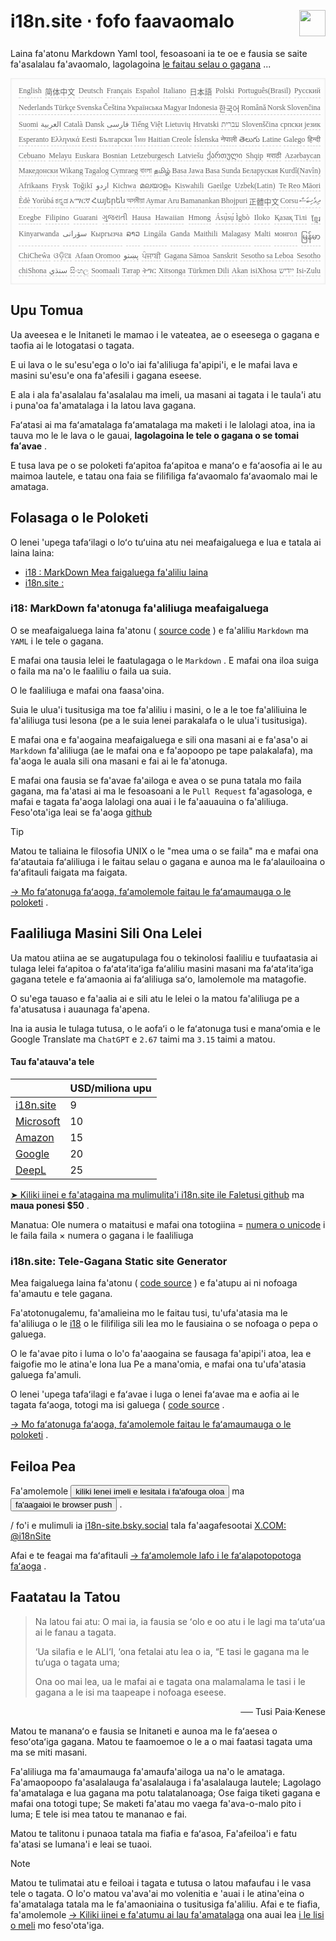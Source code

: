 <h1 style="display:flex;justify-content:space-between">i18n.site ⋅ fofo faavaomalo<img src="//p.3ti.site/logo.svg" style="user-select:none;margin-top:-1px;width:42px"></h1>

Laina fa'atonu Markdown Yaml tool, fesoasoani ia te oe e fausia se saite fa'asalalau fa'avaomalo, lagolagoina [le faitau selau o gagana](/i18/LANG_CODE) ...

<pre class="langli" style="display:flex;flex-wrap:wrap;background:transparent;border:1px solid #eee;font-size:12px;box-shadow:0 0 3px inset #eee;padding:12px 5px 4px 12px;justify-content:space-between;"><style>pre.langli i{font-weight:300;font-family:s;margin-right:2px;margin-bottom:8px;font-style:normal;color:#666;border-bottom:1px dashed #ccc;}</style><i>English</i><i>简体中文</i><i>Deutsch</i><i>Français</i><i>Español</i><i>Italiano</i><i>日本語</i><i>Polski</i><i>Português(Brasil)</i><i>Русский</i><i>Nederlands</i><i>Türkçe</i><i>Svenska</i><i>Čeština</i><i>Українська</i><i>Magyar</i><i>Indonesia</i><i>한국어</i><i>Română</i><i>Norsk</i><i>Slovenčina</i><i>Suomi</i><i>العربية</i><i>Català</i><i>Dansk</i><i>فارسی</i><i>Tiếng Việt</i><i>Lietuvių</i><i>Hrvatski</i><i>עברית</i><i>Slovenščina</i><i>српски језик</i><i>Esperanto</i><i>Ελληνικά</i><i>Eesti</i><i>Български</i><i>ไทย</i><i>Haitian Creole</i><i>Íslenska</i><i>नेपाली</i><i>తెలుగు</i><i>Latine</i><i>Galego</i><i>हिन्दी</i><i>Cebuano</i><i>Melayu</i><i>Euskara</i><i>Bosnian</i><i>Letzeburgesch</i><i>Latviešu</i><i>ქართული</i><i>Shqip</i><i>मराठी</i><i>Azərbaycan</i><i>Македонски</i><i>Wikang Tagalog</i><i>Cymraeg</i><i>বাংলা</i><i>தமிழ்</i><i>Basa Jawa</i><i>Basa Sunda</i><i>Беларуская</i><i>Kurdî(Navîn)</i><i>Afrikaans</i><i>Frysk</i><i>Toğikī</i><i>اردو</i><i>Kichwa</i><i>മലയാളം</i><i>Kiswahili</i><i>Gaeilge</i><i>Uzbek(Latin)</i><i>Te Reo Māori</i><i>Èdè Yorùbá</i><i>ಕನ್ನಡ</i><i>አማርኛ</i><i>Հայերեն</i><i>অসমীয়া</i><i>Aymar Aru</i><i>Bamanankan</i><i>Bhojpuri</i><i>正體中文</i><i>Corsu</i><i>ދިވެހިބަސް</i><i>Eʋegbe</i><i>Filipino</i><i>Guarani</i><i>ગુજરાતી</i><i>Hausa</i><i>Hawaiian</i><i>Hmong</i><i>Ásụ̀sụ́ Ìgbò</i><i>Iloko</i><i>Қазақ Тілі</i><i>ខ្មែរ</i><i>Kinyarwanda</i><i>سۆرانی</i><i>Кыргызча</i><i>ລາວ</i><i>Lingála</i><i>Ganda</i><i>Maithili</i><i>Malagasy</i><i>Malti</i><i>монгол</i><i>မြန်မာ</i><i>ChiCheŵa</i><i>ଓଡ଼ିଆ</i><i>Afaan Oromoo</i><i>پښتو</i><i>ਪੰਜਾਬੀ</i><i>Gagana Sāmoa</i><i>Sanskrit</i><i>Sesotho sa Leboa</i><i>Sesotho</i><i>chiShona</i><i>سنڌي</i><i>සිංහල</i><i>Soomaali</i><i>Татар</i><i>ትግር</i><i>Xitsonga</i><i>Türkmen Dili</i><i>Akan</i><i>isiXhosa</i><i>ייִדיש</i><i>Isi-Zulu</i></pre>

## Upu Tomua

Ua aveesea e le Initaneti le mamao i le vateatea, ae o eseesega o gagana e taofia ai le lotogatasi o tagata.

E ui lava o le su'esu'ega o lo'o iai fa'aliliuga fa'apipi'i, e le mafai lava e masini su'esu'e ona fa'afesili i gagana eseese.

E ala i ala fa'asalalau fa'asalalau ma imeli, ua masani ai tagata i le taula'i atu i puna'oa fa'amatalaga i la latou lava gagana.

Faʻatasi ai ma faʻamatalaga faʻamatalaga ma maketi i le lalolagi atoa, ina ia tauva mo le le lava o le gauai, **lagolagoina le tele o gagana o se tomai faʻavae** .

E tusa lava pe o se poloketi faʻapitoa faʻapitoa e manaʻo e faʻaosofia ai le au maimoa lautele, e tatau ona faia se filifiliga faʻavaomalo faʻavaomalo mai le amataga.

## <a rel=id href="#project" id="project"></a> Folasaga o le Poloketi

O lenei 'upega tafaʻilagi o loʻo tuʻuina atu nei meafaigaluega e lua e tatala ai laina laina:

* [i18 : MarkDown Mea faigaluega fa'aliliu laina](/i18/feature)
* [i18n.site :](/i18n.site)

### <a rel=id href="#i18" id="i18"></a> i18: MarkDown fa'atonuga fa'aliliuga meafaigaluega

O se meafaigaluega laina fa'atonu ( [source code](https://github.com/i18n-site/rust/tree/main/i18) ) e fa'aliliu `Markdown` ma `YAML` i le tele o gagana.

E mafai ona tausia lelei le faatulagaga o le `Markdown` . E mafai ona iloa suiga o faila ma na'o le faaliliu o faila ua suia.

O le faaliliuga e mafai ona faasa'oina.

Suia le ulua'i tusitusiga ma toe fa'aliliu i masini, o le a le toe fa'aliliuina le fa'aliliuga tusi lesona (pe a le suia lenei parakalafa o le ulua'i tusitusiga).

E mafai ona e fa'aogaina meafaigaluega e sili ona masani ai e fa'asa'o ai `Markdown` fa'aliliuga (ae le mafai ona e fa'aopoopo pe tape palakalafa), ma fa'aoga le auala sili ona masani e fai ai le fa'atonuga.

E mafai ona fausia se fa'avae fa'ailoga e avea o se puna tatala mo faila gagana, ma fa'atasi ai ma le fesoasoani a le `Pull Request` fa'agasologa, e mafai e tagata fa'aoga lalolagi ona auai i le fa'aauauina o fa'aliliuga. Feso'ota'iga leai se fa'aoga [github](//github.com)

> [!TIP]
> Matou te taliaina le filosofia UNIX o le "mea uma o se faila" ma e mafai ona faʻatautaia faʻaliliuga i le faitau selau o gagana e aunoa ma le faʻalauiloaina o faʻafitauli faigata ma faigata.

[→ Mo faʻatonuga faʻaoga, faʻamolemole faitau le faʻamaumauga o le poloketi](/i18) .

## Faaliliuga Masini Sili Ona Lelei

Ua matou atiina ae se augatupulaga fou o tekinolosi faaliliu e tuufaatasia ai tulaga lelei faʻapitoa o faʻataʻitaʻiga faʻaliliu masini masani ma faʻataʻitaʻiga gagana tetele e faʻamaonia ai faʻaliliuga saʻo, lamolemole ma matagofie.

O su'ega tauaso e fa'aalia ai e sili atu le lelei o la matou fa'aliliuga pe a fa'atusatusa i auaunaga fa'apena.

Ina ia ausia le tulaga tutusa, o le aofaʻi o le faʻatonuga tusi e manaʻomia e le Google Translate ma `ChatGPT` e `2.67` taimi ma `3.15` taimi a matou.

#### <a rel=id href="#price" id="price"></a> Tau fa'atauva'a tele

|                                                                                   | USD/miliona upu |
| --------------------------------------------------------------------------------- | ------------- |
| [i18n.site](https://i18n.site)                                                    | 9             |
| [Microsoft](https://azure.microsoft.com/pricing/details/cognitive-services/translator) | 10            |
| [Amazon](https://aws.amazon.com/translate/pricing)                                | 15            |
| [Google](https://cloud.google.com/translate/pricing)                                | 20            |
| [DeepL](https://www.deepl.com/zh/pro#developer)                                  | 25            |

[➤ Kiliki iinei e fa'atagaina ma mulimulita'i i18n.site ile Faletusi github](https://github.com/login/oauth/authorize?client_id=Ov23liuGAmK0plc9FgB3&amp;scope=user:email,user:follow,public_repo) ma **maua ponesi $50** .

Manatua: Ole numera o mataitusi e mafai ona totogiina = [numera o unicode](https://en.wikipedia.org/wiki/Unicode) i le faila faila × numera o gagana i le faaliliuga

### i18n.site: Tele-Gagana Static site Generator

Mea faigaluega laina fa'atonu ( [code source](https://github.com/i18n-site/rust/tree/main/i18n-site) ) e fa'atupu ai ni nofoaga fa'amautu e tele gagana.

Fa'atotonugalemu, fa'amalieina mo le faitau tusi, tu'ufa'atasia ma le fa'aliliuga o le [i18](#i18) o le filifiliga sili lea mo le fausiaina o se nofoaga o pepa o galuega.

O le fa'avae pito i luma o lo'o fa'aaogaina se fausaga fa'apipi'i atoa, lea e faigofie mo le atina'e lona lua Pe a mana'omia, e mafai ona tu'ufa'atasia galuega fa'amuli.

O lenei 'upega tafaʻilagi e faʻavae i luga o lenei faʻavae ma e aofia ai le tagata faʻaoga, totogi ma isi galuega ( [code source](/i18n.site/c/src) .

[→ Mo faʻatonuga faʻaoga, faʻamolemole faitau le faʻamaumauga o le poloketi](/i18n.site) .

## Feiloa Pea

Fa'amolemole <button onclick="mailsub()">kiliki lenei imeli e lesitala i fa'afouga oloa</button> ma <button onclick="webpush()">fa'aagaioi le browser push</button> .

/ fo'i e mulimuli ia [i18n-site.bsky.social](https://bsky.app/profile/i18n-site.bsky.social) tala fa'aagafesootai [X.COM: @i18nSite](https://x.com/i18nSite)

Afai e te feagai ma faʻafitauli [→ faʻamolemole lafo i le faʻalapotopotoga faʻaoga](https://groups.google.com/u/1/g/i18n) .

## Faatatau Ia Tatou

> Na latou fai atu: O mai ia, ia fausia se ʻolo e oo atu i le lagi ma taʻutaʻua ai le fanau a tagata.
>
> ‘Ua silafia e le ALI‘I, ‘ona fetalai atu lea o ia, “E tasi le gagana ma le tu‘uga o tagata uma;
>
> Ona oo mai lea, ua le mafai ai e tagata ona malamalama le tasi i le gagana a le isi ma taapeape i nofoaga eseese.

<p style="text-align:right">── Tusi Paia·Kenese</p>

Matou te mananaʻo e fausia se Initaneti e aunoa ma le faʻaesea o fesoʻotaʻiga gagana.
Matou te faamoemoe o le a o mai faatasi tagata uma ma se miti masani.

Fa'aliliuga ma fa'amaumauga fa'amaufa'ailoga ua na'o le amataga.
Fa'amaopoopo fa'asalalauga fa'asalalauga i fa'asalalauga lautele;
Lagolago fa'amatalaga e lua gagana ma potu talatalanoaga;
Ose faiga tiketi gagana e mafai ona totogi tupe;
Se maketi fa'atau mo vaega fa'ava-o-malo pito i luma;
E tele isi mea tatou te mananao e fai.

Matou te talitonu i punaoa tatala ma fiafia e faʻasoa,
Fa'afeiloa'i e fatu fa'atasi se lumana'i e leai se tuaoi.

> [!NOTE]
> Matou te tulimatai atu e feiloai i tagata e tutusa o latou mafaufau i le vasa tele o tagata.
> O lo'o matou va'ava'ai mo volenitia e 'auai i le atina'eina o fa'amatalaga tatala ma le fa'amaoniaina o tusitusiga fa'aliliu.
> Afai e te fiafia, fa'amolemole [→ Kiliki iinei e fa'atumu ai lau fa'amatalaga](https://ggl.link/i18n) ona auai lea [i le lisi o meli](https://groups.google.com/u/2/g/i18n-site) mo feso'ota'iga.